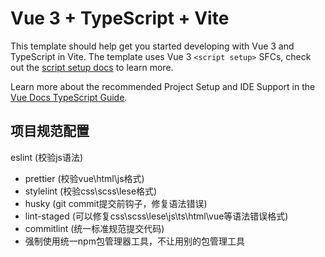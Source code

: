 # Vue 3 + TypeScript + Vite

This template should help get you started developing with Vue 3 and TypeScript in Vite. The template
uses Vue 3 `<script setup>` SFCs, check out the
[script setup docs](https://v3.vuejs.org/api/sfc-script-setup.html#sfc-script-setup) to learn more.

Learn more about the recommended Project Setup and IDE Support in the
[Vue Docs TypeScript Guide](https://vuejs.org/guide/typescript/overview.html#project-setup).

## 项目规范配置

eslint (校验js语法)

- prettier (校验vue\html\js格式)
- stylelint (校验css\scss\lese格式)
- husky (git commit提交前钩子，修复语法错误)
- lint-staged (可以修复css\scss\lese\js\ts\html\vue等语法错误格式)
- commitlint (统一标准规范提交代码)
- 强制使用统一npm包管理器工具，不让用别的包管理工具
